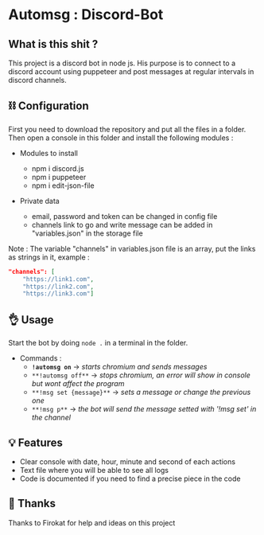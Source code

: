 # Automsg : Discord-Bot

## What is this shit ?

This project is a discord bot in node js. His purpose is to connect to a discord account using puppeteer and post messages at regular intervals in discord channels.

## ⛓ Configuration

First you need to download the repository and put all the files in a folder. Then open a console in this folder and install the following modules : 

* Modules to install
  * npm i discord.js
  * npm i puppeteer
  * npm i edit-json-file
  
* Private data
  * email, password and token can be changed in config file
  * channels link to go and write message can be added in "variables.json" in the storage file
  
Note : The variable "channels" in variables.json file is an array, put the links as strings in it, example :

```JSON
"channels": [
    "https://link1.com",
    "https://link2.com",
    "https://link3.com"]
```


## 👌 Usage

Start the bot by doing `node .` in a terminal in the folder.

* Commands :
  * **`!automsg on`** -> _starts chromium and sends messages_
  * `**!automsg off**` -> _stops chromium, an error will show in console but wont affect the program_
  * `**!msg set {message}**` -> _sets a message or change the previous one_
  * `**!msg p**` -> _the bot will send the message setted with '!msg set' in the channel_
  
## 💡 Features

* Clear console with date, hour, minute and second of each actions
* Text file where you will be able to see all logs
* Code is documented if you need to find a precise piece in the code

## 🙏 Thanks
Thanks to Firokat for help and ideas on this project
